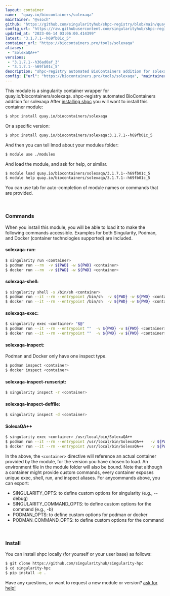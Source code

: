 ```yaml
---
layout: container
name:  "quay.io/biocontainers/solexaqa"
maintainer: "@vsoch"
github: "https://github.com/singularityhub/shpc-registry/blob/main/quay.io/biocontainers/solexaqa/container.yaml"
config_url: "https://raw.githubusercontent.com/singularityhub/shpc-registry/main/quay.io/biocontainers/solexaqa/container.yaml"
updated_at: "2023-06-14 03:06:00.414399"
latest: "3.1.7.1--h69fb01c_5"
container_url: "https://biocontainers.pro/tools/solexaqa"
aliases:
 - "SolexaQA++"
versions:
 - "3.1.7.1--h36ad0af_3"
 - "3.1.7.1--h69fb01c_5"
description: "shpc-registry automated BioContainers addition for solexaqa"
config: {"url": "https://biocontainers.pro/tools/solexaqa", "maintainer": "@vsoch", "description": "shpc-registry automated BioContainers addition for solexaqa", "latest": {"3.1.7.1--h69fb01c_5": "sha256:305d7af6bee54aba343ebceef101981ef343bd53112d4f64f83e964d3c51a5f0"}, "tags": {"3.1.7.1--h36ad0af_3": "sha256:88488a2fb8fec3bff0bfa2570abb52c303a849d63e56863ba2f6c1ad05a08c8c", "3.1.7.1--h69fb01c_5": "sha256:305d7af6bee54aba343ebceef101981ef343bd53112d4f64f83e964d3c51a5f0"}, "docker": "quay.io/biocontainers/solexaqa", "aliases": {"SolexaQA++": "/usr/local/bin/SolexaQA++"}}
---
```


This module is a singularity container wrapper for quay.io/biocontainers/solexaqa.
shpc-registry automated BioContainers addition for solexaqa
After [installing shpc](#install) you will want to install this container module:


```bash
$ shpc install quay.io/biocontainers/solexaqa
```

Or a specific version:

```bash
$ shpc install quay.io/biocontainers/solexaqa:3.1.7.1--h69fb01c_5
```

And then you can tell lmod about your modules folder:

```bash
$ module use ./modules
```

And load the module, and ask for help, or similar.

```bash
$ module load quay.io/biocontainers/solexaqa/3.1.7.1--h69fb01c_5
$ module help quay.io/biocontainers/solexaqa/3.1.7.1--h69fb01c_5
```

You can use tab for auto-completion of module names or commands that are provided.

<br>

### Commands

When you install this module, you will be able to load it to make the following commands accessible.
Examples for both Singularity, Podman, and Docker (container technologies supported) are included.

#### solexaqa-run:

```bash
$ singularity run <container>
$ podman run --rm  -v ${PWD} -w ${PWD} <container>
$ docker run --rm  -v ${PWD} -w ${PWD} <container>
```

#### solexaqa-shell:

```bash
$ singularity shell -s /bin/sh <container>
$ podman run --it --rm --entrypoint /bin/sh  -v ${PWD} -w ${PWD} <container>
$ docker run --it --rm --entrypoint /bin/sh  -v ${PWD} -w ${PWD} <container>
```

#### solexaqa-exec:

```bash
$ singularity exec <container> "$@"
$ podman run --it --rm --entrypoint ""  -v ${PWD} -w ${PWD} <container> "$@"
$ docker run --it --rm --entrypoint ""  -v ${PWD} -w ${PWD} <container> "$@"
```

#### solexaqa-inspect:

Podman and Docker only have one inspect type.

```bash
$ podman inspect <container>
$ docker inspect <container>
```

#### solexaqa-inspect-runscript:

```bash
$ singularity inspect -r <container>
```

#### solexaqa-inspect-deffile:

```bash
$ singularity inspect -d <container>
```


#### SolexaQA++

```bash
$ singularity exec <container> /usr/local/bin/SolexaQA++
$ podman run --it --rm --entrypoint /usr/local/bin/SolexaQA++   -v ${PWD} -w ${PWD} <container> -c " $@"
$ docker run --it --rm --entrypoint /usr/local/bin/SolexaQA++   -v ${PWD} -w ${PWD} <container> -c " $@"
```



In the above, the `<container>` directive will reference an actual container provided
by the module, for the version you have chosen to load. An environment file in the
module folder will also be bound. Note that although a container
might provide custom commands, every container exposes unique exec, shell, run, and
inspect aliases. For anycommands above, you can export:

 - SINGULARITY_OPTS: to define custom options for singularity (e.g., --debug)
 - SINGULARITY_COMMAND_OPTS: to define custom options for the command (e.g., -b)
 - PODMAN_OPTS: to define custom options for podman or docker
 - PODMAN_COMMAND_OPTS: to define custom options for the command

<br>

### Install

You can install shpc locally (for yourself or your user base) as follows:

```bash
$ git clone https://github.com/singularityhub/singularity-hpc
$ cd singularity-hpc
$ pip install -e .
```

Have any questions, or want to request a new module or version? [ask for help!](https://github.com/singularityhub/singularity-hpc/issues)